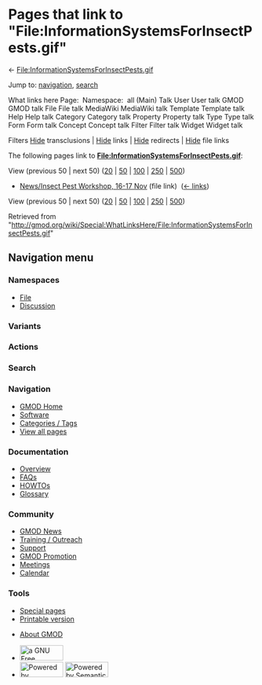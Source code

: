 <div id="mw-page-base" class="noprint">

</div>

<div id="mw-head-base" class="noprint">

</div>

<div id="content" class="mw-body" role="main">

<span id="top"></span>

<div id="mw-js-message" style="display:none;">

</div>



# <span dir="auto">Pages that link to "File:InformationSystemsForInsectPests.gif"</span>

<div id="bodyContent">

<div id="contentSub">

←
[File:InformationSystemsForInsectPests.gif](/wiki/File:InformationSystemsForInsectPests.gif "File:InformationSystemsForInsectPests.gif")

</div>

<div id="jump-to-nav" class="mw-jump">

Jump to: [navigation](#mw-navigation), [search](#p-search)

</div>

<div id="mw-content-text">

What links here Page:  Namespace:  all (Main) Talk User User talk GMOD
GMOD talk File File talk MediaWiki MediaWiki talk Template Template talk
Help Help talk Category Category talk Property Property talk Type Type
talk Form Form talk Concept Concept talk Filter Filter talk Widget
Widget talk

Filters
[Hide](/mediawiki/index.php?title=Special:WhatLinksHere/File:InformationSystemsForInsectPests.gif&hidetrans=1 "Special:WhatLinksHere/File:InformationSystemsForInsectPests.gif")
transclusions \|
[Hide](/mediawiki/index.php?title=Special:WhatLinksHere/File:InformationSystemsForInsectPests.gif&hidelinks=1 "Special:WhatLinksHere/File:InformationSystemsForInsectPests.gif")
links \|
[Hide](/mediawiki/index.php?title=Special:WhatLinksHere/File:InformationSystemsForInsectPests.gif&hideredirs=1 "Special:WhatLinksHere/File:InformationSystemsForInsectPests.gif")
redirects \|
[Hide](/mediawiki/index.php?title=Special:WhatLinksHere/File:InformationSystemsForInsectPests.gif&hideimages=1 "Special:WhatLinksHere/File:InformationSystemsForInsectPests.gif")
file links

The following pages link to
**[File:InformationSystemsForInsectPests.gif](/wiki/File:InformationSystemsForInsectPests.gif "File:InformationSystemsForInsectPests.gif")**:

View (previous 50 \| next 50)
([20](/mediawiki/index.php?title=Special:WhatLinksHere/File:InformationSystemsForInsectPests.gif&limit=20 "Special:WhatLinksHere/File:InformationSystemsForInsectPests.gif")
\|
[50](/mediawiki/index.php?title=Special:WhatLinksHere/File:InformationSystemsForInsectPests.gif&limit=50 "Special:WhatLinksHere/File:InformationSystemsForInsectPests.gif")
\|
[100](/mediawiki/index.php?title=Special:WhatLinksHere/File:InformationSystemsForInsectPests.gif&limit=100 "Special:WhatLinksHere/File:InformationSystemsForInsectPests.gif")
\|
[250](/mediawiki/index.php?title=Special:WhatLinksHere/File:InformationSystemsForInsectPests.gif&limit=250 "Special:WhatLinksHere/File:InformationSystemsForInsectPests.gif")
\|
[500](/mediawiki/index.php?title=Special:WhatLinksHere/File:InformationSystemsForInsectPests.gif&limit=500 "Special:WhatLinksHere/File:InformationSystemsForInsectPests.gif"))

- [News/Insect Pest Workshop, 16-17
  Nov](/wiki/News/Insect_Pest_Workshop,_16-17_Nov "News/Insect Pest Workshop, 16-17 Nov")
  (file link) ‎ <span class="mw-whatlinkshere-tools">([←
  links](/mediawiki/index.php?title=Special:WhatLinksHere&target=News%2FInsect+Pest+Workshop%2C+16-17+Nov "Special:WhatLinksHere"))</span>

View (previous 50 \| next 50)
([20](/mediawiki/index.php?title=Special:WhatLinksHere/File:InformationSystemsForInsectPests.gif&limit=20 "Special:WhatLinksHere/File:InformationSystemsForInsectPests.gif")
\|
[50](/mediawiki/index.php?title=Special:WhatLinksHere/File:InformationSystemsForInsectPests.gif&limit=50 "Special:WhatLinksHere/File:InformationSystemsForInsectPests.gif")
\|
[100](/mediawiki/index.php?title=Special:WhatLinksHere/File:InformationSystemsForInsectPests.gif&limit=100 "Special:WhatLinksHere/File:InformationSystemsForInsectPests.gif")
\|
[250](/mediawiki/index.php?title=Special:WhatLinksHere/File:InformationSystemsForInsectPests.gif&limit=250 "Special:WhatLinksHere/File:InformationSystemsForInsectPests.gif")
\|
[500](/mediawiki/index.php?title=Special:WhatLinksHere/File:InformationSystemsForInsectPests.gif&limit=500 "Special:WhatLinksHere/File:InformationSystemsForInsectPests.gif"))

</div>

<div class="printfooter">

Retrieved from
"<http://gmod.org/wiki/Special:WhatLinksHere/File:InformationSystemsForInsectPests.gif>"

</div>

<div id="catlinks" class="catlinks catlinks-allhidden">

</div>

<div class="visualClear">

</div>

</div>

</div>

<div id="mw-navigation">

## Navigation menu

<div id="mw-head">



<div id="left-navigation">

<div id="p-namespaces" class="vectorTabs" role="navigation"
aria-labelledby="p-namespaces-label">

### Namespaces

- <span id="ca-nstab-image"><a href="/wiki/File:InformationSystemsForInsectPests.gif" accesskey="c"
  title="View the file page [c]">File</a></span>
- <span id="ca-talk"><a
  href="/mediawiki/index.php?title=File_talk:InformationSystemsForInsectPests.gif&amp;action=edit&amp;redlink=1"
  accesskey="t"
  title="Discussion about the content page [t]">Discussion</a></span>

</div>

<div id="p-variants" class="vectorMenu emptyPortlet" role="navigation"
aria-labelledby="p-variants-label">

### 

### Variants[](#)

<div class="menu">

</div>

</div>

</div>

<div id="right-navigation">



<div id="p-cactions" class="vectorMenu emptyPortlet" role="navigation"
aria-labelledby="p-cactions-label">

### Actions[](#)

<div class="menu">

</div>

</div>

<div id="p-search" role="search">

### Search

<div id="simpleSearch">

</div>

</div>

</div>

</div>

<div id="mw-panel">

<div id="p-logo" role="banner">

<a href="/wiki/Main_Page"
style="background-image: url(http://gmod.org/images/GMOD-cogs.png);"
title="Visit the main page"></a>

</div>

<div id="p-Navigation" class="portal" role="navigation"
aria-labelledby="p-Navigation-label">

### Navigation

<div class="body">

- <span id="n-GMOD-Home">[GMOD Home](/wiki/Main_Page)</span>
- <span id="n-Software">[Software](/wiki/GMOD_Components)</span>
- <span id="n-Categories-.2F-Tags">[Categories /
  Tags](/wiki/Categories)</span>
- <span id="n-View-all-pages">[View all
  pages](/wiki/Special:AllPages)</span>

</div>

</div>

<div id="p-Documentation" class="portal" role="navigation"
aria-labelledby="p-Documentation-label">

### Documentation

<div class="body">

- <span id="n-Overview">[Overview](/wiki/Overview)</span>
- <span id="n-FAQs">[FAQs](/wiki/Category:FAQ)</span>
- <span id="n-HOWTOs">[HOWTOs](/wiki/Category:HOWTO)</span>
- <span id="n-Glossary">[Glossary](/wiki/Glossary)</span>

</div>

</div>

<div id="p-Community" class="portal" role="navigation"
aria-labelledby="p-Community-label">

### Community

<div class="body">

- <span id="n-GMOD-News">[GMOD News](/wiki/GMOD_News)</span>
- <span id="n-Training-.2F-Outreach">[Training /
  Outreach](/wiki/Training_and_Outreach)</span>
- <span id="n-Support">[Support](/wiki/Support)</span>
- <span id="n-GMOD-Promotion">[GMOD
  Promotion](/wiki/GMOD_Promotion)</span>
- <span id="n-Meetings">[Meetings](/wiki/Meetings)</span>
- <span id="n-Calendar">[Calendar](/wiki/Calendar)</span>

</div>

</div>

<div id="p-tb" class="portal" role="navigation"
aria-labelledby="p-tb-label">

### Tools

<div class="body">

- <span id="t-specialpages"><a href="/wiki/Special:SpecialPages" accesskey="q"
  title="A list of all special pages [q]">Special pages</a></span>
- <span id="t-print"><a
  href="/mediawiki/index.php?title=Special:WhatLinksHere/File:InformationSystemsForInsectPests.gif&amp;printable=yes"
  rel="alternate" accesskey="p"
  title="Printable version of this page [p]">Printable version</a></span>

</div>

</div>

</div>

</div>

<div id="footer" role="contentinfo">

- <span id="footer-places-about">[About
  GMOD](/wiki/GMOD:About "GMOD:About")</span>

<!-- -->

- <span id="footer-copyrightico">[<img src="http://www.gnu.org/graphics/gfdl-logo-small.png" width="88"
  height="31" alt="a GNU Free Documentation License" />](http://www.gnu.org/licenses/fdl-1.3.html)</span>
- <span id="footer-poweredbyico">[<img src="/mediawiki/skins/common/images/poweredby_mediawiki_88x31.png"
  width="88" height="31" alt="Powered by MediaWiki" />](//www.mediawiki.org/)
  [<img
  src="/mediawiki/extensions/SemanticMediaWiki/includes/../resources/images/smw_button.png"
  width="88" height="31" alt="Powered by Semantic MediaWiki" />](https://www.semantic-mediawiki.org/wiki/Semantic_MediaWiki)</span>

<div style="clear:both">

</div>

</div>
